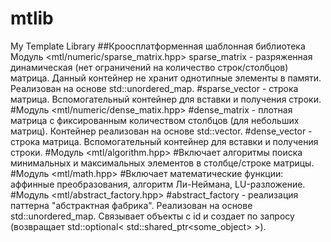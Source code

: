 # mtlib
My Template Library
##Кроосплатформенная шаблонная библиотека 
Модуль <mtl/numeric/sparse_matrix.hpp>
sparse_matrix - разряженная динамическая (нет ограничений на количество строк/столбцов) матрица. Данный контейнер не хранит однотипные элементы в памяти. Реализован на основе std::unordered_map.
#sparse_vector - строка матрица. Вспомогательный контейнер для вставки и получения строки.
#Модуль <mtl/numeric/dense_matix.hpp>
#dense_matrix - плотная матрица с фиксированным количеством столбцов (для небольших матриц). Контейнер реализован на основе std::vector.
#dense_vector - строка матрица. Вспомогательный контейнер для вставки и получения строки.
#Модуль <mtl/algorithm.hpp>
#Включает алгоритмы поиска минимальных и максимальных элементов в столбце/строке матрицы.
#Модуль <mtl/math.hpp>
#Включает математические функции: аффинные преобразования, алгоритм Ли-Неймана, LU-разложение.
#Модуль <mtl/abstract_factory.hpp>
#abstract_factory - реализация паттерна "абстрактная фабрика". Реализован на основе std::unordered_map. Связывает объекты с id и создает по запросу (возвращает std::optional< std::shared_ptr<some_object> >).
